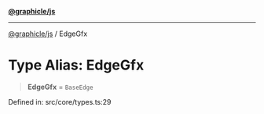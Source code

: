 [**@graphicle/js**](../README.md)

***

[@graphicle/js](../globals.md) / EdgeGfx

# Type Alias: EdgeGfx

> **EdgeGfx** = `BaseEdge`

Defined in: src/core/types.ts:29
